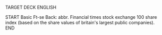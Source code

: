 TARGET DECK
ENGLISH

START
Basic
Ft-se
Back: abbr. Financial times stock exchange 100 share index (based on the share values of britain's largest public companies).
END
